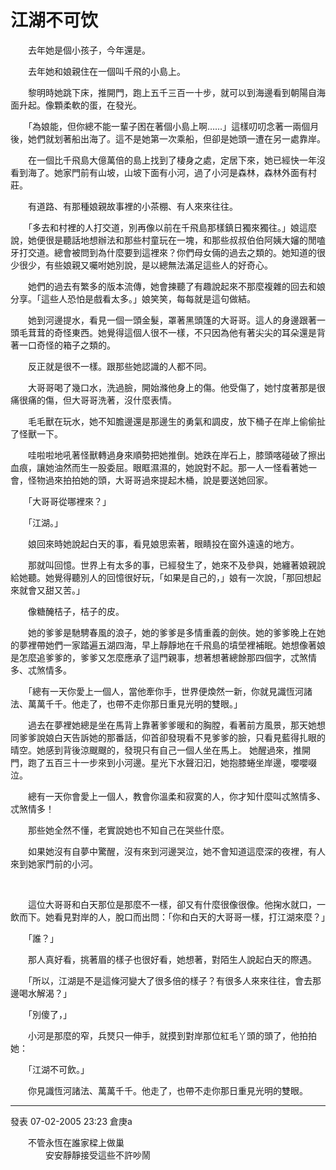 # 江湖不可饮


　　去年她是個小孩子，今年還是。

　　去年她和娘親住在一個叫千飛的小島上。

　　黎明時她跳下床，推開門，跑上五千三百一十步，就可以到海邊看到朝陽自海面升起。像顆柔軟的蛋，在發光。

　　「為娘能，但你總不能一輩子困在著個小島上啊……」這樣叨叨念著一兩個月後，她們就划著船出海了。這不是她第一次乘船，但卻是她頭一遭在另一處靠岸。

　　在一個比千飛島大億萬倍的島上找到了棲身之處，定居下來，她已經快一年沒看到海了。她家門前有山坡，山坡下面有小河，過了小河是森林，森林外面有村莊。

　　有道路、有那種娘親故事裡的小茶棚、有人來來往往。

　　「多去和村裡的人打交道，別再像以前在千飛島那樣鎮日獨來獨往。」娘這麼說，她便很是聽話地想辦法和那些村童玩在一塊，和那些叔叔伯伯阿姨大嬸的閒嗑牙打交道。總會被問到為什麼要到這裡來？你們母女倆的過去之類的。她知道的很少很少，有些娘親又囑咐她別說，是以總無法滿足這些人的好奇心。 

　　她們的過去有繁多的版本流傳，她會揀聽了有趣說起來不那麼複雜的回去和娘分享。「這些人恐怕是戲看太多。」娘笑笑，每每就是這句做結。

　　她到河邊提水，看見一個一頭金髮，罩著黑頭篷的大哥哥。這人的身邊跟著一頭毛茸茸的奇怪東西。她覺得這個人很不一樣，不只因為他有著尖尖的耳朵還是背著一口奇怪的箱子之類的。

　　反正就是很不一樣。跟那些她認識的人都不同。

　　大哥哥喝了幾口水，洗過臉，開始滌他身上的傷。他受傷了，她忖度著那是很痛很痛的傷，但大哥哥洗著，沒什麼表情。

　　毛毛獸在玩水，她不知膽邊還是那邊生的勇氣和調皮，放下桶子在岸上偷偷扯了怪獸一下。 

　　哇啦啦地吼著怪獸轉過身來順勢把她推倒。她跌在岸石上，膝頭喀碰破了擦出血痕，讓她油然而生一股委屈。眼眶濕濕的，她說對不起。那一人一怪看著她一會，怪物過來拍拍她的頭，大哥哥過來提起木桶，說是要送她回家。

　　「大哥哥從哪裡來？」

　　「江湖。」

　　娘回來時她說起白天的事，看見娘思索著，眼睛投在窗外遠遠的地方。

　　那就叫回憶。世界上有太多的事，已經發生了，她來不及參與，她纏著娘親說給她聽。她覺得聽別人的回憶很好玩，「如果是自己的，」娘有一次說，「那回想起來就會又甜又苦。」

　　像糖醃桔子，桔子的皮。 

　　她的爹爹是馳騁春風的浪子，她的爹爹是多情重義的劍俠。她的爹爹晚上在她的夢裡帶她們一家踏遍五湖四海，早上靜靜地在千飛島的墳塋裡補眠。她想像著娘是怎麼追爹爹的，爹爹又怎麼應承了這門親事，想著想著總餘那四個字，忒煞情多、忒煞情多。

　　「總有一天你愛上一個人，當他牽你手，世界便煥然一新，你就見識恆河諸法、萬萬千千。他走了，也帶不走你那日重見光明的雙眼。」

　　過去在夢裡她總是坐在馬背上靠著爹爹暖和的胸膛，看著前方風景，那天她想同爹爹說娘白天告訴她的那番話，仰首卻發現看不見爹爹的臉，只看見藍得扎眼的晴空。她感到背後涼颼颼的，發現只有自己一個人坐在馬上。 她醒過來，推開門，跑了五百三十一步來到小河邊。星光下水聲汩汩，她抱膝蜷坐岸邊，嚶嚶啜泣。

　　總有一天你會愛上一個人，教會你溫柔和寂寞的人，你才知什麼叫忒煞情多、忒煞情多！

　　那些她全然不懂，老實說她也不知自己在哭些什麼。

　　如果她沒有自夢中驚醒，沒有來到河邊哭泣，她不會知道這麼深的夜裡，有人來到她家門前的小河。

&nbsp;

　　這位大哥哥和白天那位是那麼不一樣，卻又有什麼很像很像。他掬水就口，一飲而下。她看見對岸的人，脫口而出問：「你和白天的大哥哥一樣，打江湖來麼？」

　　「誰？」

　　那人真好看，挑著眉的樣子也很好看，她想著，對陌生人說起白天的際遇。

　　「所以，江湖是不是這條河變大了很多倍的樣子？有很多人來來往往，會去那邊喝水解渴？」

　　「別傻了，」

　　小河是那麼的窄，兵燹只一伸手，就摸到對岸那位紅毛丫頭的頭了，他拍拍她：

　　「江湖不可飲。」

　　你見識恆河諸法、萬萬千千。他走了，也帶不走你那日重見光明的雙眼。

-------------------------
發表 07-02-2005 23:23 倉庚a

　　不管永恆在誰家樑上做巢  
　　　　安安靜靜接受這些不許吵鬧

